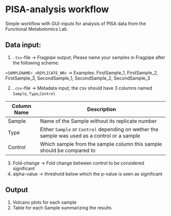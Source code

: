 # PISA-analysis workflow

Simple workflow with GUI-inputs for analysis of PISA data from the Functional Metabolomics Lab.

## Data input:

1. `.tsv`-file -> Fragpipe output; Please name your samples in Fragpipe after the following scheme:

`<SAMPLENAME>_<REPLICATE_NR>` -> Examples: FirstSample_1, FirstSample_2, FirstSample_3, SecondSample_1, SecondSample_2, SecondSample_3

2. `.csv`-file -> Metadata input; the csv should have 3 columns named `Sample`, `Type`,`Control`

|Column Name|Description|
|---|---|
|Sample|Name of the Sample without its replicate number|
|Type|Either `Sample` or `Control` depending on wether the sample was used as a control or a sample|
|Control|Which sample from the sample column this sample should be compared to|

3. Fold-change -> Fold change between control to be considered significant
4. alpha-value -> threshold below which the p-value is seen as significant

## Output
1. Volcano plots for each sample
2. Table for each Sample summarizing the results